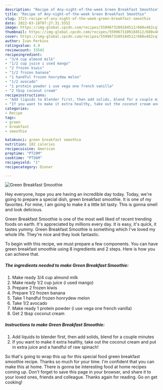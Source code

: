 ```yaml
---
description: "Recipe of Any-night-of-the-week Green Breakfast Smoothie"
title: "Recipe of Any-night-of-the-week Green Breakfast Smoothie"
slug: 3721-recipe-of-any-night-of-the-week-green-breakfast-smoothie
date: 2022-03-18T07:27:31.555Z
image: https://img-global.cpcdn.com/recipes/5599673109184512/680x482cq70/green-breakfast-smoothie-recipe-main-photo.jpg
thumbnail: https://img-global.cpcdn.com/recipes/5599673109184512/680x482cq70/green-breakfast-smoothie-recipe-main-photo.jpg
cover: https://img-global.cpcdn.com/recipes/5599673109184512/680x482cq70/green-breakfast-smoothie-recipe-main-photo.jpg
author: Ivan Perkins
ratingvalue: 4.9
reviewcount: 33542
recipeingredient:
- "3/4 cup almond milk"
- "1/2 cup juice i used mango"
- "2 frozen kiwis"
- "1/2 frozen banana"
- "1 handful frozen honrydew melon"
- "1/2 avocado"
- "1 protein powder i use vega one french vanilla"
- "2 tbsp coconut cream"
recipeinstructions:
- "Add liquids to blender first, then add solids, blend for a couple minutes"
- "If you want to make it extra healthy, take out the coconut cream and put in extra juice and a handful of raw spinach!"
categories:
- Recipe
tags:
- green
- breakfast
- smoothie

katakunci: green breakfast smoothie 
nutrition: 182 calories
recipecuisine: American
preptime: "PT29M"
cooktime: "PT56M"
recipeyield: "1"
recipecategory: Dinner

---
```



![Green Breakfast Smoothie](https://img-global.cpcdn.com/recipes/5599673109184512/680x482cq70/green-breakfast-smoothie-recipe-main-photo.jpg)

Hey everyone, hope you are having an incredible day today. Today, we're going to prepare a special dish, green breakfast smoothie. It is one of my favorites. For mine, I am going to make it a little bit tasty. This is gonna smell and look delicious.



Green Breakfast Smoothie is one of the most well liked of recent trending foods on earth. It's appreciated by millions every day. It is easy, it's quick, it tastes yummy. Green Breakfast Smoothie is something which I've loved my whole life. They're nice and they look fantastic.


To begin with this recipe, we must prepare a few components. You can have green breakfast smoothie using 8 ingredients and 2 steps. Here is how you can achieve that.

<!--inarticleads1-->

##### The ingredients needed to make Green Breakfast Smoothie:

1. Make ready 3/4 cup almond milk
1. Make ready 1/2 cup juice (i used mango)
1. Prepare 2 frozen kiwis
1. Prepare 1/2 frozen banana
1. Take 1 handful frozen honrydew melon
1. Take 1/2 avocado
1. Make ready 1 protein powder (i use vega one french vanilla)
1. Get 2 tbsp coconut cream




<!--inarticleads2-->

##### Instructions to make Green Breakfast Smoothie:

1. Add liquids to blender first, then add solids, blend for a couple minutes
1. If you want to make it extra healthy, take out the coconut cream and put in extra juice and a handful of raw spinach!




So that's going to wrap this up for this special food green breakfast smoothie recipe. Thanks so much for your time. I'm confident that you can make this at home. There is gonna be interesting food at home recipes coming up. Don't forget to save this page in your browser, and share it to your loved ones, friends and colleague. Thanks again for reading. Go on get cooking!

